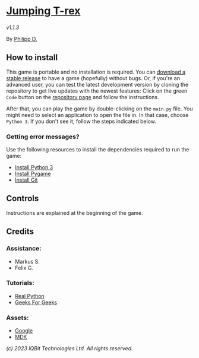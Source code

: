 # [Jumping T-rex](https://github.com/iqnite/Jumper)

*v1.1.3*

By [Philipp D.](https://ggigabyte.repl.co/)

## How to install
This game is portable and no installation is required. You can [download a stable release](https://github.com/iqnite/Jumper/releases) to have a game (hopefully) without bugs. Or, if you're an advanced user, you can test the latest development version by cloning the repository to get live updates with the newest features: Click on the green `Code` button on the [repository page](https://github.com/iqnite/Jumper) and follow the instructions.

After that, you can play the game by double-clicking on the `main.py` file. You might need to select an application to open the file in. In that case, choose `Python 3`. If you don't see it, follow the steps indicated below.

### Getting error messages?
Use the following resources to install the dependencies required to run the game:
- [Install Python 3](https://www.python.org/downloads/)
- [Install Pygame](https://www.pygame.org/wiki/GettingStarted)
- [Install Git](https://github.com/git-guides/install-git)

<!--<details>
<summary><b>Getting error messages?</b></summary>
Install Git, Python, and Pygame by using the following commands.
<br/>
<i>Windows:</i>
<br/>
<code>winget install python3
winget install Git.Git
python3 -m pip -U install pip
pip3 install pygame</code>
<br/>
<i>Linux:</i>
<br/>
<code>sudo apt install python3
sudo apt install git
sudo python3 -m pip -U install pip
sudo pip3 install pygame</code>
<br/>
<i>macOS:</i>
<br/>
<code>ruby -e "$(curl -fsSL https://raw.githubusercontent.com/Homebrew/install/master/install)"
brew install git
brew install sdl sdl_mixer sdl_sound sdl_ttf
pip3 install pygame</code>
</details>-->
  
## Controls
Instructions are explained at the beginning of the game.

## Credits
### Assistance:
- Markus S.
- Felix G.

### Tutorials:
- [Real Python](https://realpython.com/)
- [Geeks For Geeks](https://geeksforgeeks.org/)

### Assets:
- [Google](https://google.com/)
- [MDK](https://morgandavidking.com/)

*(c) 2023 IQBit Technologies Ltd. All rights reserved.*
